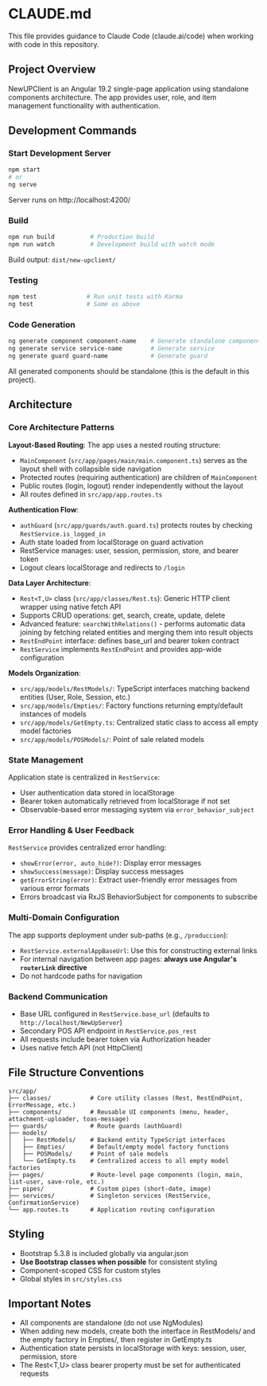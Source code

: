 # CLAUDE.md

This file provides guidance to Claude Code (claude.ai/code) when working with code in this repository.

## Project Overview

NewUPClient is an Angular 19.2 single-page application using standalone components architecture. The app provides user, role, and item management functionality with authentication.

## Development Commands

### Start Development Server
```bash
npm start
# or
ng serve
```
Server runs on http://localhost:4200/

### Build
```bash
npm run build          # Production build
npm run watch          # Development build with watch mode
```
Build output: `dist/new-upclient/`

### Testing
```bash
npm test              # Run unit tests with Karma
ng test               # Same as above
```

### Code Generation
```bash
ng generate component component-name    # Generate standalone component
ng generate service service-name        # Generate service
ng generate guard guard-name            # Generate guard
```

All generated components should be standalone (this is the default in this project).

## Architecture

### Core Architecture Patterns

**Layout-Based Routing**: The app uses a nested routing structure:
- `MainComponent` (`src/app/pages/main/main.component.ts`) serves as the layout shell with collapsible side navigation
- Protected routes (requiring authentication) are children of `MainComponent`
- Public routes (login, logout) render independently without the layout
- All routes defined in `src/app/app.routes.ts`

**Authentication Flow**:
- `authGuard` (`src/app/guards/auth.guard.ts`) protects routes by checking `RestService.is_logged_in`
- Auth state loaded from localStorage on guard activation
- RestService manages: user, session, permission, store, and bearer token
- Logout clears localStorage and redirects to `/login`

**Data Layer Architecture**:
- `Rest<T,U>` class (`src/app/classes/Rest.ts`): Generic HTTP client wrapper using native fetch API
- Supports CRUD operations: get, search, create, update, delete
- Advanced feature: `searchWithRelations()` - performs automatic data joining by fetching related entities and merging them into result objects
- `RestEndPoint` interface: defines base_url and bearer token contract
- `RestService` implements `RestEndPoint` and provides app-wide configuration

**Models Organization**:
- `src/app/models/RestModels/`: TypeScript interfaces matching backend entities (User, Role, Session, etc.)
- `src/app/models/Empties/`: Factory functions returning empty/default instances of models
- `src/app/models/GetEmpty.ts`: Centralized static class to access all empty model factories
- `src/app/models/POSModels/`: Point of sale related models

### State Management

Application state is centralized in `RestService`:
- User authentication data stored in localStorage
- Bearer token automatically retrieved from localStorage if not set
- Observable-based error messaging system via `error_behavior_subject`

### Error Handling & User Feedback

`RestService` provides centralized error handling:
- `showError(error, auto_hide?)`: Display error messages
- `showSuccess(message)`: Display success messages
- `getErrorString(error)`: Extract user-friendly error messages from various error formats
- Errors broadcast via RxJS BehaviorSubject for components to subscribe

### Multi-Domain Configuration

The app supports deployment under sub-paths (e.g., `/produccion`):
- `RestService.externalAppBaseUrl`: Use this for constructing external links
- For internal navigation between app pages: **always use Angular's `routerLink` directive**
- Do not hardcode paths for navigation

### Backend Communication

- Base URL configured in `RestService.base_url` (defaults to `http://localhost/NewUpServer`)
- Secondary POS API endpoint in `RestService.pos_rest`
- All requests include bearer token via Authorization header
- Uses native fetch API (not HttpClient)

## File Structure Conventions

```
src/app/
├── classes/           # Core utility classes (Rest, RestEndPoint, ErrorMessage, etc.)
├── components/        # Reusable UI components (menu, header, attachment-uploader, toas-message)
├── guards/            # Route guards (authGuard)
├── models/
│   ├── RestModels/    # Backend entity TypeScript interfaces
│   ├── Empties/       # Default/empty model factory functions
│   ├── POSModels/     # Point of sale models
│   └── GetEmpty.ts    # Centralized access to all empty model factories
├── pages/             # Route-level page components (login, main, list-user, save-role, etc.)
├── pipes/             # Custom pipes (short-date, image)
├── services/          # Singleton services (RestService, ConfirmationService)
└── app.routes.ts      # Application routing configuration
```

## Styling

- Bootstrap 5.3.8 is included globally via angular.json
- **Use Bootstrap classes when possible** for consistent styling
- Component-scoped CSS for custom styles
- Global styles in `src/styles.css`

## Important Notes

- All components are standalone (do not use NgModules)
- When adding new models, create both the interface in RestModels/ and the empty factory in Empties/, then register in GetEmpty.ts
- Authentication state persists in localStorage with keys: session, user, permission, store
- The Rest<T,U> class bearer property must be set for authenticated requests
